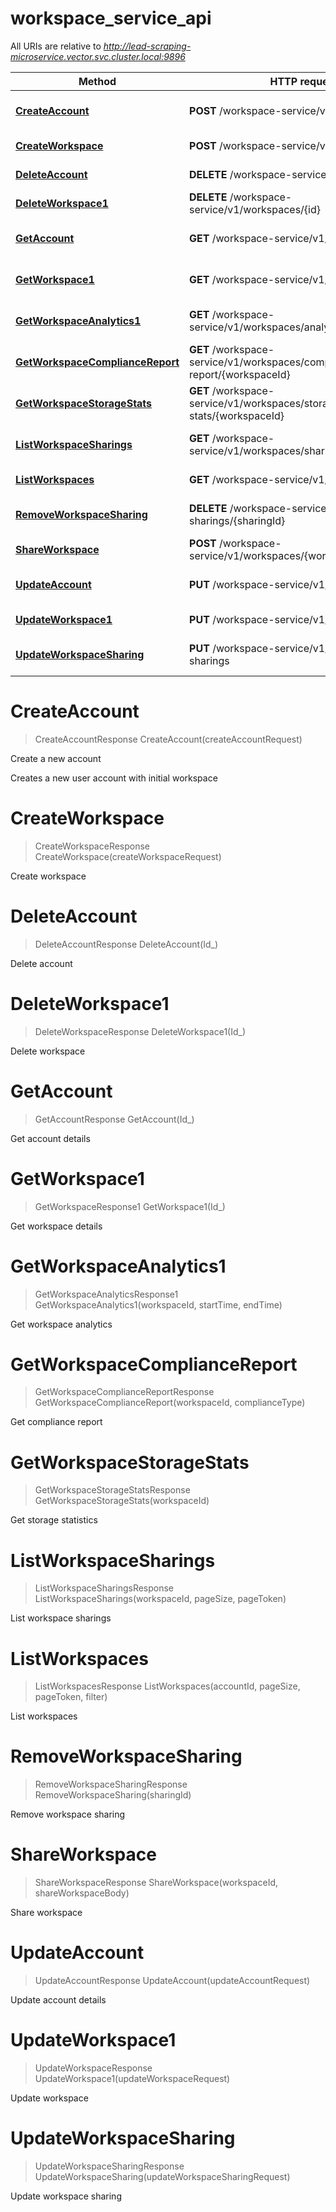 # workspace_service_api

All URIs are relative to *http://lead-scraping-microservice.vector.svc.cluster.local:9896*

Method | HTTP request | Description
------------- | ------------- | -------------
[**CreateAccount**](workspace_service_api.md#CreateAccount) | **POST** /workspace-service/v1/accounts | Create a new account
[**CreateWorkspace**](workspace_service_api.md#CreateWorkspace) | **POST** /workspace-service/v1/workspaces | Create workspace
[**DeleteAccount**](workspace_service_api.md#DeleteAccount) | **DELETE** /workspace-service/v1/accounts/{id} | Delete account
[**DeleteWorkspace1**](workspace_service_api.md#DeleteWorkspace1) | **DELETE** /workspace-service/v1/workspaces/{id} | Delete workspace
[**GetAccount**](workspace_service_api.md#GetAccount) | **GET** /workspace-service/v1/accounts/{id} | Get account details
[**GetWorkspace1**](workspace_service_api.md#GetWorkspace1) | **GET** /workspace-service/v1/workspaces/{id} | Get workspace details
[**GetWorkspaceAnalytics1**](workspace_service_api.md#GetWorkspaceAnalytics1) | **GET** /workspace-service/v1/workspaces/analytics/{workspaceId} | Get workspace analytics
[**GetWorkspaceComplianceReport**](workspace_service_api.md#GetWorkspaceComplianceReport) | **GET** /workspace-service/v1/workspaces/compliance-report/{workspaceId} | Get compliance report
[**GetWorkspaceStorageStats**](workspace_service_api.md#GetWorkspaceStorageStats) | **GET** /workspace-service/v1/workspaces/storage-stats/{workspaceId} | Get storage statistics
[**ListWorkspaceSharings**](workspace_service_api.md#ListWorkspaceSharings) | **GET** /workspace-service/v1/workspaces/sharings/{workspaceId} | List workspace sharings
[**ListWorkspaces**](workspace_service_api.md#ListWorkspaces) | **GET** /workspace-service/v1/workspaces/list | List workspaces
[**RemoveWorkspaceSharing**](workspace_service_api.md#RemoveWorkspaceSharing) | **DELETE** /workspace-service/v1/workspace-sharings/{sharingId} | Remove workspace sharing
[**ShareWorkspace**](workspace_service_api.md#ShareWorkspace) | **POST** /workspace-service/v1/workspaces/{workspaceId}/share | Share workspace
[**UpdateAccount**](workspace_service_api.md#UpdateAccount) | **PUT** /workspace-service/v1/accounts | Update account details
[**UpdateWorkspace1**](workspace_service_api.md#UpdateWorkspace1) | **PUT** /workspace-service/v1/workspaces | Update workspace
[**UpdateWorkspaceSharing**](workspace_service_api.md#UpdateWorkspaceSharing) | **PUT** /workspace-service/v1/workspace-sharings | Update workspace sharing


<a name="CreateAccount"></a>
# **CreateAccount**
> CreateAccountResponse CreateAccount(createAccountRequest)

Create a new account

Creates a new user account with initial workspace
<a name="CreateWorkspace"></a>
# **CreateWorkspace**
> CreateWorkspaceResponse CreateWorkspace(createWorkspaceRequest)

Create workspace
<a name="DeleteAccount"></a>
# **DeleteAccount**
> DeleteAccountResponse DeleteAccount(Id_)

Delete account
<a name="DeleteWorkspace1"></a>
# **DeleteWorkspace1**
> DeleteWorkspaceResponse DeleteWorkspace1(Id_)

Delete workspace
<a name="GetAccount"></a>
# **GetAccount**
> GetAccountResponse GetAccount(Id_)

Get account details
<a name="GetWorkspace1"></a>
# **GetWorkspace1**
> GetWorkspaceResponse1 GetWorkspace1(Id_)

Get workspace details
<a name="GetWorkspaceAnalytics1"></a>
# **GetWorkspaceAnalytics1**
> GetWorkspaceAnalyticsResponse1 GetWorkspaceAnalytics1(workspaceId, startTime, endTime)

Get workspace analytics
<a name="GetWorkspaceComplianceReport"></a>
# **GetWorkspaceComplianceReport**
> GetWorkspaceComplianceReportResponse GetWorkspaceComplianceReport(workspaceId, complianceType)

Get compliance report
<a name="GetWorkspaceStorageStats"></a>
# **GetWorkspaceStorageStats**
> GetWorkspaceStorageStatsResponse GetWorkspaceStorageStats(workspaceId)

Get storage statistics
<a name="ListWorkspaceSharings"></a>
# **ListWorkspaceSharings**
> ListWorkspaceSharingsResponse ListWorkspaceSharings(workspaceId, pageSize, pageToken)

List workspace sharings
<a name="ListWorkspaces"></a>
# **ListWorkspaces**
> ListWorkspacesResponse ListWorkspaces(accountId, pageSize, pageToken, filter)

List workspaces
<a name="RemoveWorkspaceSharing"></a>
# **RemoveWorkspaceSharing**
> RemoveWorkspaceSharingResponse RemoveWorkspaceSharing(sharingId)

Remove workspace sharing
<a name="ShareWorkspace"></a>
# **ShareWorkspace**
> ShareWorkspaceResponse ShareWorkspace(workspaceId, shareWorkspaceBody)

Share workspace
<a name="UpdateAccount"></a>
# **UpdateAccount**
> UpdateAccountResponse UpdateAccount(updateAccountRequest)

Update account details
<a name="UpdateWorkspace1"></a>
# **UpdateWorkspace1**
> UpdateWorkspaceResponse UpdateWorkspace1(updateWorkspaceRequest)

Update workspace
<a name="UpdateWorkspaceSharing"></a>
# **UpdateWorkspaceSharing**
> UpdateWorkspaceSharingResponse UpdateWorkspaceSharing(updateWorkspaceSharingRequest)

Update workspace sharing
